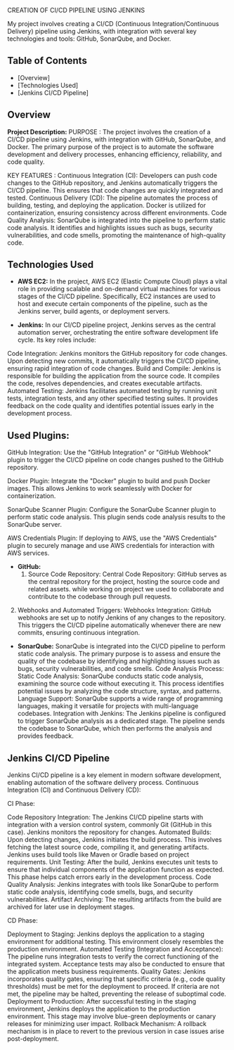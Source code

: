 CREATION OF CI/CD PIPELINE USING JENKINS

 My project involves creating a CI/CD (Continuous Integration/Continuous Delivery) pipeline using Jenkins, with integration with several key technologies and tools: GitHub, SonarQube, and Docker.

## Table of Contents

- [Overview]
- [Technologies Used]
- [Jenkins CI/CD Pipeline]

## Overview

**Project Description:**
PURPOSE :
The project involves the creation of a CI/CD pipeline using Jenkins, with integration with GitHub, SonarQube, and Docker. 
The primary purpose of the project is to automate the software development and delivery processes, enhancing efficiency, reliability, and code quality.

KEY FEATURES :
Continuous Integration (CI): Developers can push code changes to the GitHub repository, and Jenkins automatically triggers the CI/CD pipeline. 
This ensures that code changes are quickly integrated and tested.
Continuous Delivery (CD): The pipeline automates the process of building, testing, and deploying the application.
Docker is utilized for containerization, ensuring consistency across different environments.
Code Quality Analysis: SonarQube is integrated into the pipeline to perform static code analysis.
It identifies and highlights issues such as bugs, security vulnerabilities, and code smells, promoting the maintenance of high-quality code.

## Technologies Used

- **AWS EC2:**
  In the project, AWS EC2 (Elastic Compute Cloud) plays a vital role in providing scalable and on-demand virtual machines for various stages of the CI/CD pipeline.
   Specifically, EC2 instances are used to host and execute certain components of the pipeline, such as the Jenkins server, build agents, or deployment servers.

- **Jenkins:**
In our CI/CD pipeline project, Jenkins serves as the central automation server, orchestrating the entire software development life cycle. Its key roles include:

Code Integration: Jenkins monitors the GitHub repository for code changes.
Upon detecting new commits, it automatically triggers the CI/CD pipeline, ensuring rapid integration of code changes.
Build and Compile: Jenkins is responsible for building the application from the source code. 
It compiles the code, resolves dependencies, and creates executable artifacts.
Automated Testing: Jenkins facilitates automated testing by running unit tests, integration tests, and any other specified testing suites. 
It provides feedback on the code quality and identifies potential issues early in the development process.
## Used Plugins:
GitHub Integration: Use the "GitHub Integration" or "GitHub Webhook" plugin to trigger the CI/CD pipeline on code changes pushed to the GitHub repository.

Docker Plugin: Integrate the "Docker" plugin to build and push Docker images. This allows Jenkins to work seamlessly with Docker for containerization.

SonarQube Scanner Plugin: Configure the SonarQube Scanner plugin to perform static code analysis. This plugin sends code analysis results to the SonarQube server.

AWS Credentials Plugin: If deploying to AWS, use the "AWS Credentials" plugin to securely manage and use AWS credentials for interaction with AWS services.

- **GitHub:**
  1. Source Code Repository:
Central Code Repository: GitHub serves as the central repository for the project, hosting the source code and related assets. 
while working on project we used to collaborate and contribute to the codebase through pull requests.
2. Webhooks and Automated Triggers:
Webhooks Integration: GitHub webhooks are set up to notify Jenkins of any changes to the repository.
This triggers the CI/CD pipeline automatically whenever there are new commits, ensuring continuous integration.
- **SonarQube:**
 SonarQube is integrated into the CI/CD pipeline to perform static code analysis.
 The primary purpose is to assess and ensure the quality of the codebase by identifying and highlighting issues such as bugs, security vulnerabilities, and code smells.
 Code Analysis Process:
Static Code Analysis: SonarQube conducts static code analysis, examining the source code without executing it.
This process identifies potential issues by analyzing the code structure, syntax, and patterns.
Language Support: SonarQube supports a wide range of programming languages, making it versatile for projects with multi-language codebases.
Integration with Jenkins: The Jenkins pipeline is configured to trigger SonarQube analysis as a dedicated stage.
The pipeline sends the codebase to SonarQube, which then performs the analysis and provides feedback.

## Jenkins CI/CD Pipeline
Jenkins CI/CD pipeline is a key element in modern software development, enabling automation of the software delivery process.
Continuous Integration (CI) and Continuous Delivery (CD):

CI Phase:

Code Repository Integration:
The Jenkins CI/CD pipeline starts with integration with a version control system, commonly Git (GitHub in this case). Jenkins monitors the repository for changes.
Automated Builds: 
Upon detecting changes, Jenkins initiates the build process. This involves fetching the latest source code, compiling it, and generating artifacts.
Jenkins uses build tools like Maven or Gradle based on project requirements.
Unit Testing: 
After the build, Jenkins executes unit tests to ensure that individual components of the application function as expected. This phase helps catch errors early in the development process.
Code Quality Analysis:
Jenkins integrates with tools like SonarQube to perform static code analysis, identifying code smells, bugs, and security vulnerabilities.
Artifact Archiving: The resulting artifacts from the build are archived for later use in deployment stages.

CD Phase:

Deployment to Staging:
Jenkins deploys the application to a staging environment for additional testing. This environment closely resembles the production environment.
Automated Testing (Integration and Acceptance): 
The pipeline runs integration tests to verify the correct functioning of the integrated system. Acceptance tests may also be conducted to ensure that the application meets business requirements.
Quality Gates:
Jenkins incorporates quality gates, ensuring that specific criteria (e.g., code quality thresholds) must be met for the deployment to proceed. If criteria are not met, the pipeline may be halted, preventing the release of suboptimal code.
Deployment to Production:
After successful testing in the staging environment, Jenkins deploys the application to the production environment. This stage may involve blue-green deployments or canary releases for minimizing user impact.
Rollback Mechanism:
A rollback mechanism is in place to revert to the previous version in case issues arise post-deployment.

